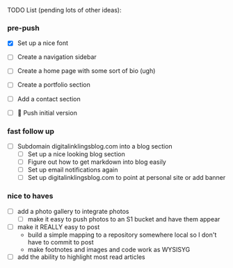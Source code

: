 TODO List (pending lots of other ideas):
### pre-push
- [x] Set up a nice font
- [ ] Create a navigation sidebar
- [ ] Create a home page with some sort of bio (ugh)
- [ ] Create a portfolio section
- [ ] Add a contact section

- [ ] 🚢 Push initial version

### fast follow up
- [ ] Subdomain digitalinklingsblog.com into a blog section
  - [ ] Set up a nice looking blog section
  - [ ] Figure out how to get markdown into blog easily
  - [ ] Set up email notifications again
  - [ ] Set up digitalinklingsblog.com to point at personal site or add banner

### nice to haves
- [ ] add a photo gallery to integrate photos
  - [ ] make it easy to push photos to an S1 bucket and have them appear
- [ ] make it REALLY easy to post
  - build a simple mapping to a repository somewhere local so I don't have to commit to post
  - make footnotes and images and code work as WYSISYG
- [ ] add the ability to highlight most read articles
